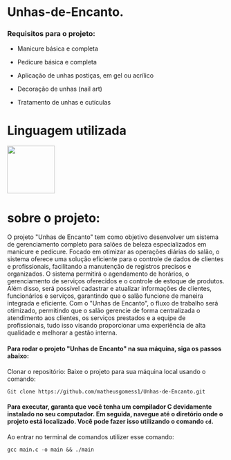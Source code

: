 # Unhas-de-Encanto.


### Requisitos para o projeto:

  * Manicure básica e completa
  
  * Pedicure básica e completa
  
  * Aplicação de unhas postiças, em gel ou acrílico
  
  * Decoração de unhas (nail art)

  * Tratamento de unhas e cutículas

# Linguagem utilizada
<img src="https://cdn.jsdelivr.net/gh/devicons/devicon/icons/c/c-original.svg" width="110px"/>


# sobre o projeto:

O projeto "Unhas de Encanto" tem como objetivo desenvolver um sistema de gerenciamento completo para salões de beleza especializados em manicure e pedicure. Focado em otimizar as operações diárias do salão, o sistema oferece uma solução eficiente para o controle de dados de clientes e profissionais, facilitando a manutenção de registros precisos e organizados. O sistema permitirá o agendamento de horários, o gerenciamento de serviços oferecidos e o controle de estoque de produtos. Além disso, será possível cadastrar e atualizar informações de clientes, funcionários e serviços, garantindo que o salão funcione de maneira integrada e eficiente. Com o "Unhas de Encanto", o fluxo de trabalho será otimizado, permitindo que o salão gerencie de forma centralizada o atendimento aos clientes, os serviços prestados e a equipe de profissionais, tudo isso visando proporcionar uma experiência de alta qualidade e melhorar a gestão interna.

#### Para rodar o projeto "Unhas de Encanto" na sua máquina, siga os passos abaixo:
Clonar o repositório: Baixe o projeto para sua máquina local usando o comando:

    Git clone https://github.com/matheusgomess1/Unhas-de-Encanto.git

#### Para executar, garanta que você tenha um compilador C devidamente instalado no seu computador. Em seguida, navegue até o diretório onde o projeto está localizado. Você pode fazer isso utilizando o comando `cd`.

Ao entrar no terminal de comandos utilizer esse comando:

    gcc main.c -o main && ./main









  
